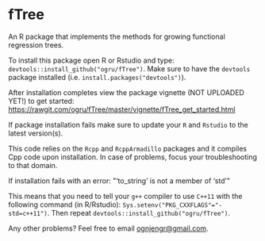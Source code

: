 # fTree
An R package that implements the methods for growing functional regression trees.

To install this package open R or Rstudio and type: `devtools::install_github("ogru/fTree")`. Make sure to have the `devtools` package installed (i.e. `install.packages("devtools")`).

After installation completes view the package vignette (NOT UPLOADED YET!) to get started: https://rawgit.com/ogru/fTree/master/vignette/fTree_get_started.html

If package installation fails make sure to update your `R` and `Rstudio` to the latest version(s). 

This code relies on the `Rcpp` and `RcppArmadillo` packages and it compiles Cpp code upon installation. In case of problems, focus your troubleshooting to that domain. 

If installation fails with an error: "‘to_string’ is not a member of ‘std’"

This means that you need to tell your `g++` compiler to use `C++11` with the following command (in R/Rstudio): `Sys.setenv("PKG_CXXFLAGS"="-std=c++11")`. Then repeat `devtools::install_github("ogru/fTree")`.

Any other problems? Feel free to email ognjengr@gmail.com. 


